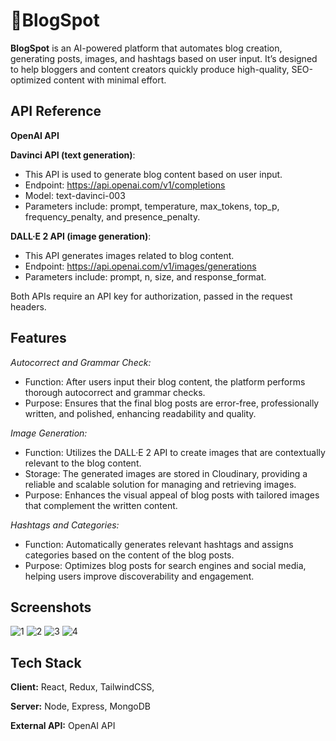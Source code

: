 
# 📝BlogSpot

**BlogSpot** is an AI-powered platform that automates blog creation, generating posts, images, and hashtags based on user input. It’s designed to help bloggers and content creators quickly produce high-quality, SEO-optimized content with minimal effort.


## API Reference

**OpenAI API**

**Davinci API (text generation)**:

- This API is used to generate blog content based on user input.
- Endpoint: https://api.openai.com/v1/completions
- Model: text-davinci-003
- Parameters include: prompt, temperature, max_tokens, top_p, frequency_penalty, and presence_penalty.

**DALL·E 2 API (image generation)**:

- This API generates images related to blog content.
- Endpoint: https://api.openai.com/v1/images/generations
- Parameters include: prompt, n, size, and response_format.

Both APIs require an API key for authorization, passed in the request headers.

## Features

*Autocorrect and Grammar Check:*

- Function: After users input their blog content, the platform performs thorough autocorrect and grammar checks.
- Purpose: Ensures that the final blog posts are error-free, professionally written, and polished, enhancing readability and quality.

*Image Generation:*

- Function: Utilizes the DALL·E 2 API to create images that are contextually relevant to the blog content.
- Storage: The generated images are stored in Cloudinary, providing a reliable and scalable solution for managing and retrieving images.
- Purpose: Enhances the visual appeal of blog posts with tailored images that complement the written content.

*Hashtags and Categories:*

- Function: Automatically generates relevant hashtags and assigns categories based on the content of the blog posts.
- Purpose: Optimizes blog posts for search engines and social media, helping users improve discoverability and engagement.


## Screenshots
![1](https://github.com/user-attachments/assets/da2492aa-7573-48d7-80be-bed829d80631)
![2](https://github.com/user-attachments/assets/f0049f64-e1a0-42c7-a7b4-95004c272102)
![3](https://github.com/user-attachments/assets/1cf675a2-0046-4139-92da-d0e47c3157d1)
![4](https://github.com/user-attachments/assets/536bd951-87fe-439d-b8e5-1d8b4a7bc988)


## Tech Stack

**Client:** React, Redux, TailwindCSS, 

**Server:** Node, Express, MongoDB

**External API:** OpenAI API

